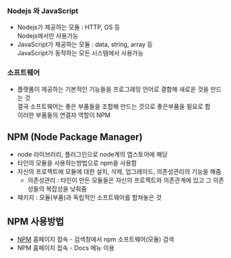 ### Nodejs 와 JavaScript 
- Nodejs가 제공하는 모듈 : HTTP, OS 등<br/>Nodejs에서만 사용가능
- JavaScript가 제공하는 모듈 : data, string, array 등<br/>JavaScript가 동작하는 모든 시스템에서 사용가능


### 소프트웨어
- 플랫폼이 제공하는 기본적인 기능들을 프로그래밍 언어로 결합해 새로운 것을 만드는 것<br/>결국 소프트웨어는 좋은 부품들을 조합해 만드는 것으로 좋은부품을 필요로 함<br/>이러한 부품들의 연결자 역할이 NPM


## NPM (Node Package Manager)
- node 라이브러리, 플러그인으로 node계의 앱스토어에 해당
- 타인의 모듈을 사용하는방법으로 npm을 사용함
- 자신의 프로젝트에 모듈에 대한 설치, 삭제, 업그레이드, 의존성관리의 기능을 해줌
  - 의존성관리 : 타인이 만든 모듈들은 자신의 프로젝트와 의존관계에 있고 그 의존성들의 복잡성을 낮춰줌
- 패키지 : 모듈(부품)과 독립적인 소프트웨어를 합쳐놓은 것


## NPM 사용방법
- [NPM](https://www.npmjs.com/) 홈페이지 접속 - 검색창에서 npm 소프트웨어(모듈) 검색
- NPM 홈페이지 접속 - Docs 메뉴 이용
